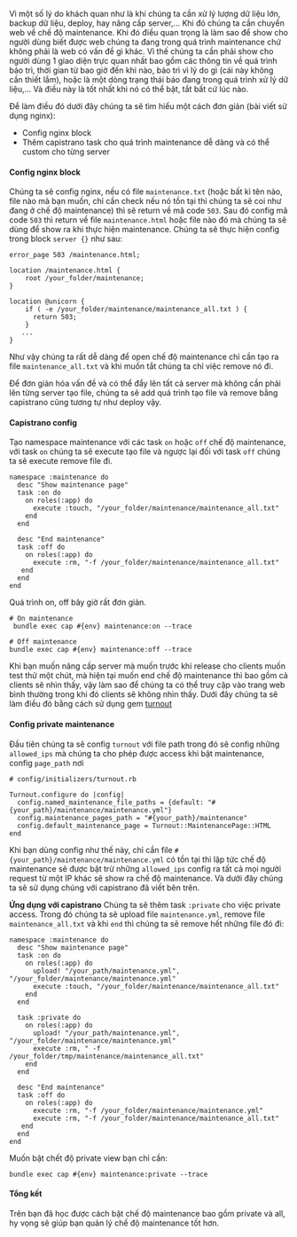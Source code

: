 Vì một số lý do khách quan như là khi chúng ta cần xử lý lượng dữ liệu lớn, backup dữ liệu, deploy, hay nâng cấp server,... Khi đó chúng ta cần chuyển web về chế độ maintenance. Khi đó điều quan trọng là làm sao để show cho người dùng biết được web chúng ta đang trong quá trình maintenance chứ không phải là web có vấn đề gì khác. Vì thế chúng ta cần phải show cho người dùng 1 giao diện trực quan nhất bao gồm các thông tin về quá trình bảo trì, thời gian từ bao giờ đến khi nào, bảo trì vì lý do gì (cái này không cần thiết lắm), hoặc là một dòng trạng thái báo đang trong quá trình xử lý dữ liệu,... Và điều này là tốt nhất khi nó có thể bật, tắt bất cứ lúc nào.

Để làm điều đó dưới đây chúng ta sẽ tìm hiểu một cách đơn giản (bài viết sử dụng nginx):
- Config nginx block
- Thêm capistrano task cho quá trình maintenance dễ dàng và có thể custom cho từng server

#### Config nginx block
Chúng ta sẽ config nginx, nếu có file `maintenance.txt` (hoặc bất kì tên nào, file nào mà bạn muốn, chỉ cần check nếu nó tồn tại thì chúng ta sẽ coi như đang ở chế độ maintenance) thì sẽ return về mã code `503`. Sau đó config mã code `503` thì return về file `maintenance.html` hoặc file nào đó mà chúng ta sẽ dùng để show ra khi thực hiện maintenance. Chúng ta sẽ thực hiện config trong block `server {}` như sau:
```
error_page 503 /maintenance.html;

location /maintenance.html {
    root /your_folder/maintenance;
}

location @unicorn {
    if ( -e /your_folder/maintenance/maintenance_all.txt ) {
      return 503;
    }
   ...
}
```
Như vậy chúng ta rất dễ dàng để open chế độ maintenance chỉ cần tạo ra file `maintenance_all.txt` và khi muốn tắt chúng ta chỉ việc remove nó đi.

Để đơn giản hóa vấn đề và có thể đẩy lên tất cả server mà không cần phải lên từng server tạo file, chúng ta sẽ add quá trình tạo file và remove bằng capistrano cũng tương tự như deploy vậy.

#### Capistrano config
Tạo namespace maintenance với các task `on` hoặc `off` chế độ maintenance, với task `on` chúng ta sẽ execute tạo file và ngược lại đối với task `off` chúng ta sẽ execute remove file đi.

```
namespace :maintenance do  
  desc "Show maintenance page"
  task :on do
    on roles(:app) do
      execute :touch, "/your_folder/maintenance/maintenance_all.txt"
    end
  end

  desc "End maintenance"
  task :off do
    on roles(:app) do
      execute :rm, "-f /your_folder/maintenance/maintenance_all.txt"
   end
  end
end
```
Quá trình on, off bây giờ rất đơn giản.
```
# On maintenance
 bundle exec cap #{env} maintenance:on --trace
 
# Off maintenance
bundle exec cap #{env} maintenance:off --trace
```
Khi bạn muốn nâng cấp server mà muốn trước khi release cho clients muốn test thử một chút, mà hiện tại muốn end chế độ maintenance thì bao gồm cả clients sẽ nhìn thấy, vậy làm sao để chúng ta có thể truy cập vào trang web bình thường trong khi đó clients sẽ không nhìn thấy. Dưới đây chúng ta sẽ làm điều đó bằng cách sử dụng gem [turnout](https://github.com/biola/turnout)
#### Config private maintenance
Đầu tiên chúng ta sẽ config `turnout` với file path trong đó sẽ config những `allowed_ips` mà chúng ta cho phép được access khi bật maintenance, config `page_path` nơi 

```
# config/initializers/turnout.rb

Turnout.configure do |config|
  config.named_maintenance_file_paths = {default: "#{your_path}/maintenance/maintenance.yml"}
  config.maintenance_pages_path = "#{your_path}/maintenance"
  config.default_maintenance_page = Turnout::MaintenancePage::HTML
end
```
Khi bạn dùng config như thế này, chỉ cần file `#{your_path}/maintenance/maintenance.yml` có tồn tại thì lập tức chế độ maintenance sẽ được bật trừ những `allowed_ips` config ra tất cả mọi người request từ một IP khác sẽ show ra chế độ maintenance. Và dưới đây chúng ta sẽ sử dụng chúng với capistrano đã viết bên trên.

**Ứng dụng với capistrano**
Chúng ta sẽ thêm task `:private` cho việc private access. Trong đó chúng ta sẽ upload file `maintenance.yml`, remove file `maintenance_all.txt` và khi `end` thì chúng ta sẽ remove hết những file đó đi:
```
namespace :maintenance do  
  desc "Show maintenance page"
  task :on do
    on roles(:app) do
      upload! "/your_path/maintenance.yml", "/your_folder/maintenance/maintenance.yml"
      execute :touch, "/your_folder/maintenance/maintenance_all.txt"
    end
  end

  task :private do
    on roles(:app) do
      upload! "/your_path/maintenance.yml", "/your_folder/maintenance/maintenance.yml"
      execute :rm, " -f /your_folder/tmp/maintenance/maintenance_all.txt"
    end
  end
​
  desc "End maintenance"
  task :off do
    on roles(:app) do
      execute :rm, "-f /your_folder/maintenance/maintenance.yml"
      execute :rm, "-f /your_folder/maintenance/maintenance_all.txt"
   end
  end
end
```
Muốn bật chết độ private view bạn chỉ cần:
```
bundle exec cap #{env} maintenance:private --trace
```

#### Tổng kết
Trên bạn đã học được cách bật chế độ maintenance bao gồm private và all, hy vọng sẽ giúp bạn quản lý chế độ maintenance tốt hơn.
